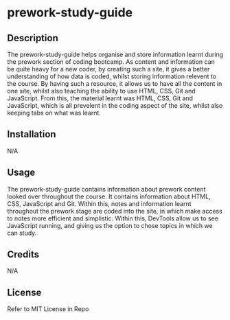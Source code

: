 # prework-study-guide

## Description

The prework-study-guide helps organise and store information learnt during the prework section of coding bootcamp. As content and information can be quite heavy for a new coder, by creating such a site, it gives a better understanding of how data is coded, whilst storing information relevent to the course. By having such a resource, it allows us to have all the content in one site, whilst also teaching the ability to use HTML, CSS, Git and JavaScript. From this, the material learnt was HTML, CSS, Git and JavaScript, which is all prevelent in the coding aspect of the site, whilst also keeping tabs on what was learnt.

## Installation

N/A

## Usage

The prework-study-guide contains information about prework content looked over throughout the course. It contains information about HTML, CSS, JavaScript and Git. Within this, notes and information learnt throughout the prework stage are coded into the site, in which make access to notes more efficient and simplistic. Within this, DevTools allow us to see JavaScript running, and giving us the option to chose topics in which we can study.

## Credits

N/A

## License

Refer to MIT License in Repo

